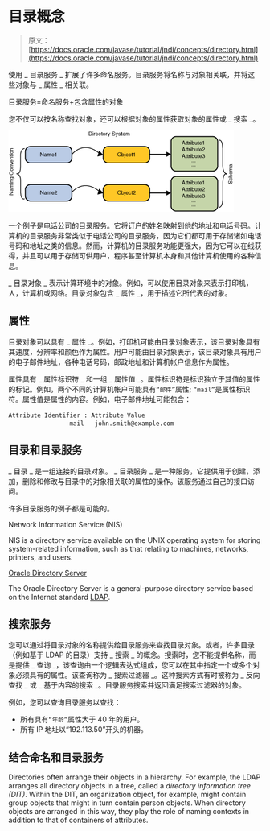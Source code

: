 # 目录概念

> 原文： [https://docs.oracle.com/javase/tutorial/jndi/concepts/directory.html](https://docs.oracle.com/javase/tutorial/jndi/concepts/directory.html)

使用 _ 目录服务 _ 扩展了许多命名服务。目录服务将名称与对象相关联，并将这些对象与 _ 属性 _ 相关联。

目录服务=命名服务+包含属性的对象

您不仅可以按名称查找对象，还可以根据对象的属性获取对象的属性或 _ 搜索 _。

![Diagram showing a directory system: a name references a directory object which contains attributes.](img/480449295664eab3c0e4c32119131329.jpg)

一个例子是电话公司的目录服务。它将订户的姓名映射到他的地址和电话号码。计算机的目录服务非常类似于电话公司的目录服务，因为它们都可用于存储诸如电话号码和地址之类的信息。然而，计算机的目录服务功能更强大，因为它可以在线获得，并且可以用于存储可供用户，程序甚至计算机本身和其他计算机使用的各种信息。

_ 目录对象 _ 表示计算环境中的对象。例如，可以使用目录对象来表示打印机，人，计算机或网络。目录对象包含 _ 属性 _，用于描述它所代表的对象。

## 属性

目录对象可以具有 _ 属性 _。例如，打印机可能由目录对象表示，该目录对象具有其速度，分辨率和颜色作为属性。用户可能由目录对象表示，该目录对象具有用户的电子邮件地址，各种电话号码，邮政地址和计算机帐户信息作为属性。

属性具有 _ 属性标识符 _ 和一组 _ 属性值 _。属性标识符是标识独立于其值的属性的标记。例如，两个不同的计算机帐户可能具有`“邮件”`属性; `“mail”`是属性标识符。属性值是属性的内容。例如，电子邮件地址可能包含：

```
Attribute Identifier : Attribute Value
                 mail   john.smith@example.com

```

## 目录和目录服务

_ 目录 _ 是一组连接的目录对象。 _ 目录服务 _ 是一种服务，它提供用于创建，添加，删除和修改与目录中的对象相关联的属性的操作。该服务通过自己的接口访问。

许多目录服务的例子都是可能的。

Network Information Service (NIS)

NIS is a directory service available on the UNIX operating system for storing system-related information, such as that relating to machines, networks, printers, and users.

[Oracle Directory Server](http://www.oracle.com/technetwork/testcontent/index-085178.html)

The Oracle Directory Server is a general-purpose directory service based on the Internet standard [LDAP](http://www.ietf.org/rfc/rfc2251.txt).

## 搜索服务

您可以通过将目录对象的名称提供给目录服务来查找目录对象。或者，许多目录（例如基于 LDAP 的目录）支持 _ 搜索 _ 的概念。搜索时，您不能提供名称，而是提供 _ 查询 _，该查询由一个逻辑表达式组成，您可以在其中指定一个或多个对象必须具有的属性。该查询称为 _ 搜索过滤器 _。这种搜索方式有时被称为 _ 反向查找 _ 或 _ 基于内容的搜索 _。目录服务搜索并返回满足搜索过滤器的对象。

例如，您可以查询目录服务以查找：

*   所有具有`“年龄”`属性大于 40 年的用户。
*   所有 IP 地址以“192.113.50”开头的机器。

## 结合命名和目录服务

Directories often arrange their objects in a hierarchy. For example, the LDAP arranges all directory objects in a tree, called a _directory information tree (DIT)_. Within the DIT, an organization object, for example, might contain group objects that might in turn contain person objects. When directory objects are arranged in this way, they play the role of naming contexts in addition to that of containers of attributes.